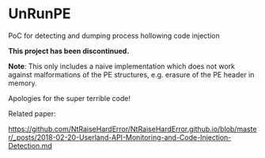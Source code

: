 # UnRunPE
PoC for detecting and dumping process hollowing code injection

**This project has been discontinued.**

**Note**: This only includes a naive implementation which does not work against malformations of the PE structures, e.g. erasure of the PE header in memory.

Apologies for the super terrible code!

Related paper: 

https://github.com/NtRaiseHardError/NtRaiseHardError.github.io/blob/master/_posts/2018-02-20-Userland-API-Monitoring-and-Code-Injection-Detection.md
